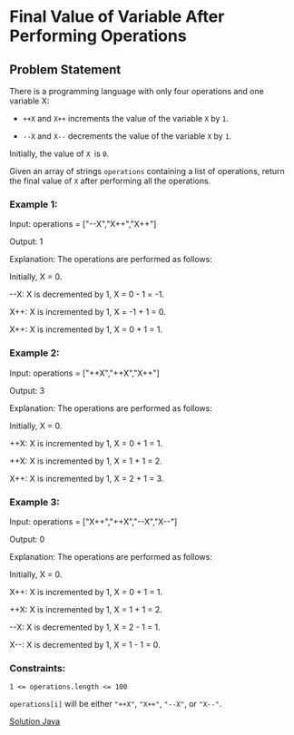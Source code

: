# Final Value of Variable After Performing Operations

## Problem Statement

There is a programming language with only four operations and one variable X:

* `++X` and `X++` increments the value of the variable `X` by `1`.

* `--X` and `X--` decrements the value of the variable `X` by `1`.

Initially, the value of `X `is `0`.

Given an array of strings `operations` containing a list of operations, return the final value of `X` after performing all the operations.

### Example 1:

Input: operations = ["--X","X++","X++"]

Output: 1

Explanation: The operations are performed as follows:

Initially, X = 0.

--X: X is decremented by 1, X =  0 - 1 = -1.

X++: X is incremented by 1, X = -1 + 1 =  0.

X++: X is incremented by 1, X =  0 + 1 =  1.

### Example 2:

Input: operations = ["++X","++X","X++"]

Output: 3

Explanation: The operations are performed as follows:

Initially, X = 0.

++X: X is incremented by 1, X = 0 + 1 = 1.

++X: X is incremented by 1, X = 1 + 1 = 2.

X++: X is incremented by 1, X = 2 + 1 = 3.

### Example 3:

Input: operations = ["X++","++X","--X","X--"]

Output: 0

Explanation: The operations are performed as follows:

Initially, X = 0.

X++: X is incremented by 1, X = 0 + 1 = 1.

++X: X is incremented by 1, X = 1 + 1 = 2.

--X: X is decremented by 1, X = 2 - 1 = 1.

X--: X is decremented by 1, X = 1 - 1 = 0.

### Constraints:

`1 <= operations.length <= 100`

`operations[i]` will be either `"++X"`, `"X++"`, `"--X"`, or `"X--"`.

[Solution Java](./solution.java)
